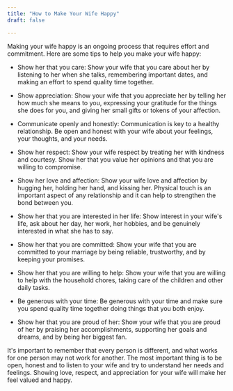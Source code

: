 ```yaml
---
title: "How to Make Your Wife Happy"
draft: false

---
```


Making your wife happy is an ongoing process that requires effort and commitment. Here are some tips to help you make your wife happy:

- Show her that you care: Show your wife that you care about her by listening to her when she talks, remembering important dates, and making an effort to spend quality time together.

- Show appreciation: Show your wife that you appreciate her by telling her how much she means to you, expressing your gratitude for the things she does for you, and giving her small gifts or tokens of your affection.

- Communicate openly and honestly: Communication is key to a healthy relationship. Be open and honest with your wife about your feelings, your thoughts, and your needs.

- Show her respect: Show your wife respect by treating her with kindness and courtesy. Show her that you value her opinions and that you are willing to compromise.

- Show her love and affection: Show your wife love and affection by hugging her, holding her hand, and kissing her. Physical touch is an important aspect of any relationship and it can help to strengthen the bond between you.

- Show her that you are interested in her life: Show interest in your wife's life, ask about her day, her work, her hobbies, and be genuinely interested in what she has to say.

- Show her that you are committed: Show your wife that you are committed to your marriage by being reliable, trustworthy, and by keeping your promises.

- Show her that you are willing to help: Show your wife that you are willing to help with the household chores, taking care of the children and other daily tasks.

- Be generous with your time: Be generous with your time and make sure you spend quality time together doing things that you both enjoy.

- Show her that you are proud of her: Show your wife that you are proud of her by praising her accomplishments, supporting her goals and dreams, and by being her biggest fan.

It's important to remember that every person is different, and what works for one person may not work for another. The most important thing is to be open, honest and to listen to your wife and try to understand her needs and feelings. Showing love, respect, and appreciation for your wife will make her feel valued and happy.